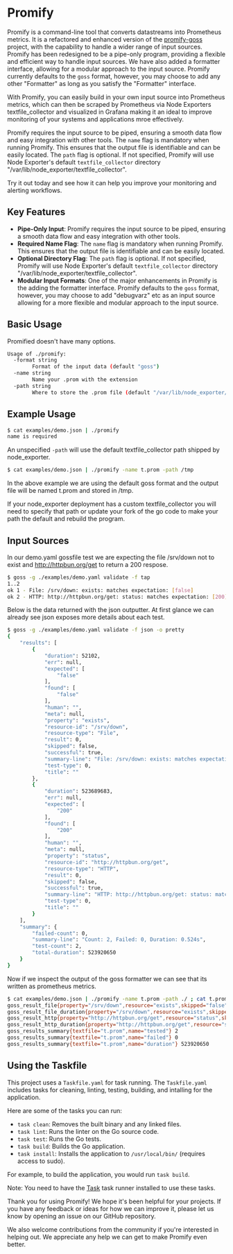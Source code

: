 
# Promify

Promify is a command-line tool that converts datastreams into Prometheus metrics. It is a refactored and enhanced version of the [promify-goss](https://github.com/waydago/promify-goss) project, with the capability to handle a wider range of input sources. Promify has been redesigned to be a pipe-only program, providing a flexible and efficient way to handle input sources. We have also added a formatter interface, allowing for a modular approach to the input source. Promify currently defaults to the `goss` format, however, you may choose to add any other "Formatter" as long as you satisfy the "Formatter" interface.

With Promify, you can easily build in your own input source into Prometheus metrics, which can then be scraped by Prometheus via Node Exporters textfile_collector and visualized in Grafana making it an ideal to improve monitoring of your systems and applications mroe effectively. 

Promify requires the input source to be piped, ensuring a smooth data flow and easy integration with other tools. The `name` flag is mandatory when running Promify. This ensures that the output file is identifiable and can be easily located. The `path` flag is optional. If not specified, Promify will use Node Exporter's default `textfile_collector` directory "/var/lib/node_exporter/textfile_collector".

Try it out today and see how it can help you improve your monitoring and alerting workflows.

## Key Features

- **Pipe-Only Input**: Promify requires the input source to be piped, ensuring a smooth data flow and easy integration with other tools.
- **Required Name Flag**: The `name` flag is mandatory when running Promify. This ensures that the output file is identifiable and can be easily located.
- **Optional Directory Flag**: The `path` flag is optional. If not specified, Promify will use Node Exporter's default `textfile_collector` directory "/var/lib/node_exporter/textfile_collector".
- **Modular Input Formats**: One of the major enhancements in Promify is the adding the formatter interface. Promify defaults to the `goss` format, however, you may choose to add "debugvarz" etc as an input source allowing for a more flexible and modular approach to the input source.

## Basic Usage

Promified doesn't have many options.

```bash
Usage of ./promify:
  -format string
        Format of the input data (default "goss")
  -name string
        Name your .prom with the extension
  -path string
        Where to store the .prom file (default "/var/lib/node_exporter/textfile_collector")
```

## Example Usage

```bash
$ cat examples/demo.json | ./promify                                      
name is required
```

An unspecified `-path` will use the default textfile_collector path shipped by node_exporter.

```bash
$ cat examples/demo.json | ./promify -name t.prom -path /tmp
```
In the above example we are using the default goss format and the output file will be named t.prom and stored in /tmp.

If your node_exporter deployment has a custom textfile_collector you will need to specify that path or update your fork of the go code to make your path the default and rebuild the program.

## Input Sources

In our demo.yaml gossfile test we are expecting the file /srv/down not to exist and http://httpbun.org/get to return a 200 respose.

```bash
$ goss -g ./examples/demo.yaml validate -f tap
1..2
ok 1 - File: /srv/down: exists: matches expectation: [false]
ok 2 - HTTP: http://httpbun.org/get: status: matches expectation: [200]
```

Below is the data returned with the json outputter. At first glance we can already see json exposes more details about each test.

```bash
$ goss -g ./examples/demo.yaml validate -f json -o pretty
{
    "results": [
        {
            "duration": 52102,
            "err": null,
            "expected": [
                "false"
            ],
            "found": [
                "false"
            ],
            "human": "",
            "meta": null,
            "property": "exists",
            "resource-id": "/srv/down",
            "resource-type": "File",
            "result": 0,
            "skipped": false,
            "successful": true,
            "summary-line": "File: /srv/down: exists: matches expectation: [false]",
            "test-type": 0,
            "title": ""
        },
        {
            "duration": 523689683,
            "err": null,
            "expected": [
                "200"
            ],
            "found": [
                "200"
            ],
            "human": "",
            "meta": null,
            "property": "status",
            "resource-id": "http://httpbun.org/get",
            "resource-type": "HTTP",
            "result": 0,
            "skipped": false,
            "successful": true,
            "summary-line": "HTTP: http://httpbun.org/get: status: matches expectation: [200]",
            "test-type": 0,
            "title": ""
        }
    ],
    "summary": {
        "failed-count": 0,
        "summary-line": "Count: 2, Failed: 0, Duration: 0.524s",
        "test-count": 2,
        "total-duration": 523920650
    }
}
```

Now if we inspect the output of the goss formatter we can see that its written as prometheus metrics.

```bash
$ cat examples/demo.json | ./promify -name t.prom -path ./ ; cat t.prom       
goss_result_file{property="/srv/down",resource="exists",skipped="false"} 0
goss_result_file_duration{property="/srv/down",resource="exists",skipped="false"} 52102
goss_result_http{property="http://httpbun.org/get",resource="status",skipped="false"} 0
goss_result_http_duration{property="http://httpbun.org/get",resource="status",skipped="false"} 523689683
goss_results_summary{textfile="t.prom",name="tested"} 2
goss_results_summary{textfile="t.prom",name="failed"} 0
goss_results_summary{textfile="t.prom",name="duration"} 523920650
```
## Using the Taskfile

This project uses a `Taskfile.yaml` for task running. The `Taskfile.yaml` includes tasks for cleaning, linting, testing, building, and intalling for the application.

Here are some of the tasks you can run:

- `task clean`: Removes the built binary and any linked files.
- `task lint`: Runs the linter on the Go source code.
- `task test`: Runs the Go tests.
- `task build`: Builds the Go application.
- `task install`: Installs the application to `/usr/local/bin/` (requires access to sudo).

For example, to build the application, you would run `task build`.

Note: You need to have the [Task](https://taskfile.dev/#/installation) task runner installed to use these tasks.

Thank you for using Promify! We hope it's been helpful for your projects. If you have any feedback or ideas for how we can improve it, please let us know by opening an issue on our GitHub repository.

We also welcome contributions from the community if you're interested in helping out. We appreciate any help we can get to make Promify even better.

